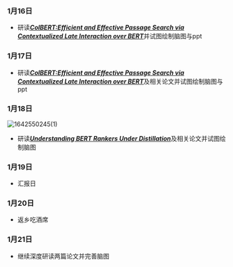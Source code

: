 ### 1月16日
- 研读[***ColBERT:Efficient and Effective Passage Search via Contextualized Late Interaction over BERT***](https://arxiv.org/pdf/2004.12832.pdf)并试图绘制脑图与ppt
### 1月17日
- 研读[***ColBERT:Efficient and Effective Passage Search via Contextualized Late Interaction over BERT***](https://arxiv.org/pdf/2004.12832.pdf)及相关论文并试图绘制脑图与ppt
### 1月18日
![1642550245(1)](https://user-images.githubusercontent.com/90636187/150037923-ca930e3f-14f1-481a-b008-2491dc943b16.png)
- 研读[***Understanding BERT Rankers Under Distillation***](https://arxiv.org/pdf/2007.11088.pdf)及相关论文并试图绘制脑图
### 1月19日
- 汇报日
### 1月20日
- 返乡吃酒席
### 1月21日
- 继续深度研读两篇论文并完善脑图
